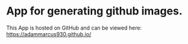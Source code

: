 # App for generating github images.

This App is hosted on GitHub and can be viewed here: https://adammarcus930.github.io/
